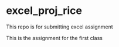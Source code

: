 # excel_proj_rice
This repo is for submitting excel assignment

This is the assignment for the first class
